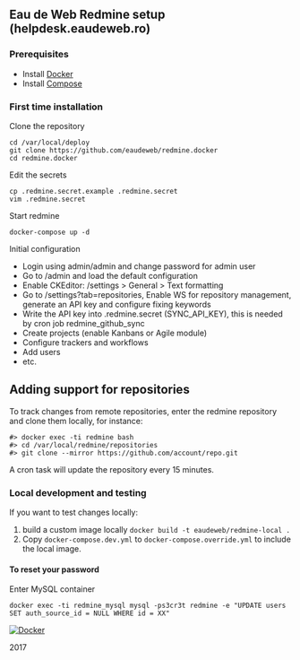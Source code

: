 ## Eau de Web Redmine setup (helpdesk.eaudeweb.ro)


### Prerequisites

- Install [Docker](https://docs.docker.com/installation/)
- Install [Compose](https://docs.docker.com/compose/install/)

### First time installation

Clone the repository

    cd /var/local/deploy
    git clone https://github.com/eaudeweb/redmine.docker
    cd redmine.docker


Edit the secrets

    cp .redmine.secret.example .redmine.secret
    vim .redmine.secret


Start redmine

    docker-compose up -d

Initial configuration

- Login using admin/admin and change password for admin user
- Go to /admin and load the default configuration
- Enable CKEditor: /settings > General > Text formatting
- Go to /settings?tab=repositories, Enable WS for repository management, generate an API key and configure fixing keywords
- Write the API key into .redmine.secret (SYNC_API_KEY), this is needed by cron job redmine_github_sync
- Create projects (enable Kanbans or Agile module)
- Configure trackers and workflows
- Add users
- etc.

## Adding support for repositories

To track changes from remote repositories, enter the redmine repository and clone them locally, for instance:

```
#> docker exec -ti redmine bash
#> cd /var/local/redmine/repositories
#> git clone --mirror https://github.com/account/repo.git
```

A cron task will update the repository every 15 minutes.

### Local development and testing

If you want to test changes locally:

1. build a custom image locally `docker build -t eaudeweb/redmine-local .`
1. Copy `docker-compose.dev.yml` to `docker-compose.override.yml` to include the local image.


#### To reset your password

Enter MySQL container

```
docker exec -ti redmine_mysql mysql -ps3cr3t redmine -e "UPDATE users SET auth_source_id = NULL WHERE id = XX"
```


[![Docker](https://dockerbuildbadges.quelltext.eu/status.svg?organization=eaudeweb&repository=redmine)](https://hub.docker.com/r/eaudeweb/redmine/builds)

2017
